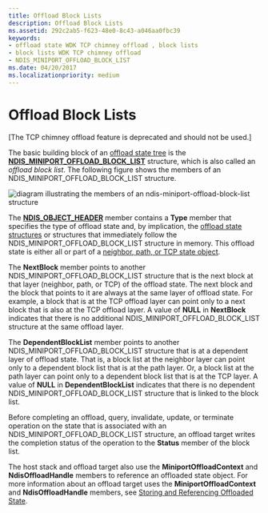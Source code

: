 ```yaml
---
title: Offload Block Lists
description: Offload Block Lists
ms.assetid: 292c2ab5-f623-48e0-8c43-a046aa0fbc39
keywords:
- offload state WDK TCP chimney offload , block lists
- block lists WDK TCP chimney offload
- NDIS_MINIPORT_OFFLOAD_BLOCK_LIST
ms.date: 04/20/2017
ms.localizationpriority: medium
---
```


# Offload Block Lists


\[The TCP chimney offload feature is deprecated and should not be used.\]




The basic building block of an [offload state tree](offload-state-tree.md) is the [**NDIS\_MINIPORT\_OFFLOAD\_BLOCK\_LIST**](https://msdn.microsoft.com/library/windows/hardware/ff566469) structure, which is also called an *offload block list*. The following figure shows the members of an NDIS\_MINIPORT\_OFFLOAD\_BLOCK\_LIST structure.

![diagram illustrating the members of an ndis\-miniport\-offload\-block\-list structure](images/block-list.png)

The [**NDIS\_OBJECT\_HEADER**](https://msdn.microsoft.com/library/windows/hardware/ff566588) member contains a **Type** member that specifies the type of offload state and, by implication, the [offload state structures](offload-state-structures.md) or structures that immediately follow the NDIS\_MINIPORT\_OFFLOAD\_BLOCK\_LIST structure in memory. This offload state is either all or part of a [neighbor, path, or TCP state object](offload-state-objects.md).

The **NextBlock** member points to another NDIS\_MINIPORT\_OFFLOAD\_BLOCK\_LIST structure that is the next block at that layer (neighbor, path, or TCP) of the offload state. The next block and the block that points to it are always at the same layer of offload state. For example, a block that is at the TCP offload layer can point only to a next block that is also at the TCP offload layer. A value of **NULL** in **NextBlock** indicates that there is no additional NDIS\_MINIPORT\_OFFLOAD\_BLOCK\_LIST structure at the same offload layer.

The **DependentBlockList** member points to another NDIS\_MINIPORT\_OFFLOAD\_BLOCK\_LIST structure that is at a dependent layer of offload state. That is, a block list at the neighbor layer can point only to a dependent block list that is at the path layer. Or, a block list at the path layer can point only to a dependent block list that is at the TCP layer. A value of **NULL** in **DependentBlockList** indicates that there is no dependent NDIS\_MINIPORT\_OFFLOAD\_BLOCK\_LIST structure that is linked to the block list.

Before completing an offload, query, invalidate, update, or terminate operation on the state that is associated with an NDIS\_MINIPORT\_OFFLOAD\_BLOCK\_LIST structure, an offload target writes the completion status of the operation to the **Status** member of the block list.

The host stack and offload target also use the **MiniportOffloadContext** and **NdisOffloadHandle** members to reference an offloaded state object. For more information about an offload target uses the **MiniportOffloadContext** and **NdisOffloadHandle** members, see [Storing and Referencing Offloaded State](storing-and-referencing-offloaded-state.md).

 

 





